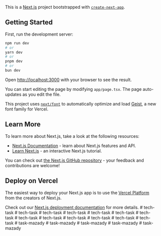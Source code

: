 This is a [Next.js](https://nextjs.org) project bootstrapped with [`create-next-app`](https://nextjs.org/docs/app/api-reference/cli/create-next-app).

## Getting Started

First, run the development server:

```bash
npm run dev
# or
yarn dev
# or
pnpm dev
# or
bun dev
```

Open [http://localhost:3000](http://localhost:3000) with your browser to see the result.

You can start editing the page by modifying `app/page.tsx`. The page auto-updates as you edit the file.

This project uses [`next/font`](https://nextjs.org/docs/app/building-your-application/optimizing/fonts) to automatically optimize and load [Geist](https://vercel.com/font), a new font family for Vercel.

## Learn More

To learn more about Next.js, take a look at the following resources:

- [Next.js Documentation](https://nextjs.org/docs) - learn about Next.js features and API.
- [Learn Next.js](https://nextjs.org/learn) - an interactive Next.js tutorial.

You can check out [the Next.js GitHub repository](https://github.com/vercel/next.js) - your feedback and contributions are welcome!

## Deploy on Vercel

The easiest way to deploy your Next.js app is to use the [Vercel Platform](https://vercel.com/new?utm_medium=default-template&filter=next.js&utm_source=create-next-app&utm_campaign=create-next-app-readme) from the creators of Next.js.

Check out our [Next.js deployment documentation](https://nextjs.org/docs/app/building-your-application/deploying) for more details.
#   t e c h - t a s k  
 #   t e c h - t a s k  
 #   t e c h - t a s k  
 #   t e c h - t a s k  
 #   t e c h - t a s k  
 #   t e c h - t a s k  
 #   t e c h - t a s k  
 #   t e c h - t a s k  
 #   t e c h - t a s k  
 #   t e c h - t a s k  
 #   t e c h - t a s k  
 #   t e c h - t a s k  
 #   t e c h - t a s k  
 #   t a s k - m a z a d y  
 #   t a s k - m a z a d y  
 #   t a s k - m a z a d y  
 #   t a s k - m a z a d y  
 #   t a s k - m a z a d y  
 